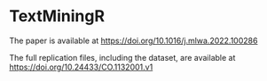 # TextMiningR
The paper is available at https://doi.org/10.1016/j.mlwa.2022.100286

The full replication files, including the dataset, are available at https://doi.org/10.24433/CO.1132001.v1
